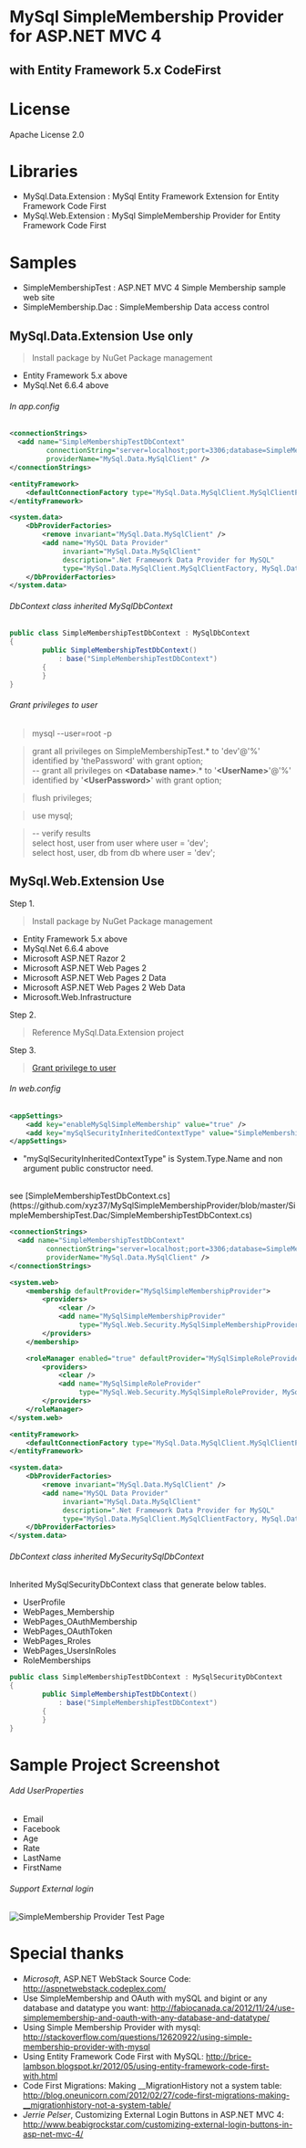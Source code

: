 MySql SimpleMembership Provider for ASP.NET MVC 4
=================================================


with Entity Framework 5.x CodeFirst
-----------------------------------

# License

Apache License 2.0

# Libraries
* MySql.Data.Extension : MySql Entity Framework Extension for Entity Framework Code First
* MySql.Web.Extension : MySql SimpleMembership Provider for Entity Framework Code First

# Samples
* SimpleMembershipTest : ASP.NET MVC 4 Simple Membership sample web site
* SimpleMembership.Dac : SimpleMembership Data access control


## MySql.Data.Extension Use only

> Install package by NuGet Package management 

  * Entity Framework 5.x above
  * MySql.Net 6.6.4 above

######  In app.config

```xml
<connectionStrings>
  <add name="SimpleMembershipTestDbContext"
		 connectionString="server=localhost;port=3306;database=SimpleMembershipTest;User Id=dev;Password=thePassword;Persist Security Info=True;"
		 providerName="MySql.Data.MySqlClient" />
</connectionStrings>
```

```xml
<entityFramework>
	<defaultConnectionFactory type="MySql.Data.MySqlClient.MySqlClientFactory,MySql.Data" />
</entityFramework>
```

```xml
<system.data>
	<DbProviderFactories>
		<remove invariant="MySql.Data.MySqlClient" />
		<add name="MySQL Data Provider"
			 invariant="MySql.Data.MySqlClient"
			 description=".Net Framework Data Provider for MySQL"
			 type="MySql.Data.MySqlClient.MySqlClientFactory, MySql.Data, Version=6.6.4.0, Culture=neutral, PublicKeyToken=c5687fc88969c44d" />
	</DbProviderFactories>
</system.data>
```

###### DbContext class inherited MySqlDbContext

```java
public class SimpleMembershipTestDbContext : MySqlDbContext
{
		public SimpleMembershipTestDbContext()
			: base("SimpleMembershipTestDbContext")
		{
		}
}
```

###### Grant privileges to user

> mysql --user=root -p

> grant all privileges on SimpleMembershipTest.* to 'dev'@'%' identified by 'thePassword' with grant option;<br/>
> -- grant all privileges on **&lt;Database name&gt;**.* to '**&lt;UserName&gt;**'@'%' identified by '**&lt;UserPassword&gt;**' with grant option;

> flush privileges;

> use mysql;

> -- verify results<br/>
> select host, user from user where user = 'dev';<br/>
> select host, user, db from db where user = 'dev';


## MySql.Web.Extension Use

Step 1.
> Install package by NuGet Package management 

  * Entity Framework 5.x above
  * MySql.Net 6.6.4 above
  * Microsoft ASP.NET Razor 2
  * Microsoft ASP.NET Web Pages 2
  * Microsoft ASP.NET Web Pages 2 Data
  * Microsoft ASP.NET Web Pages 2 Web Data
  * Microsoft.Web.Infrastructure

Step 2.
> Reference MySql.Data.Extension project 

Step 3.
> [Grant privilege to user](https://github.com/xyz37/MySqlSimpleMembershipProvider#grant-privileges-to-user)

######  In web.config

```xml
<appSettings>
	<add key="enableMySqlSimpleMembership" value="true" />
	<add key="mySqlSecurityInheritedContextType" value="SimpleMembershipTest.Dac.SimpleMembershipTestDbContext, SimpleMembershipTest.Dac" />
</appSettings>
```
* "mySqlSecurityInheritedContextType" is System.Type.Name and non argument public constructor need.
<br/>
see [SimpleMembershipTestDbContext.cs](https://github.com/xyz37/MySqlSimpleMembershipProvider/blob/master/SimpleMembershipTest.Dac/SimpleMembershipTestDbContext.cs)

```xml
<connectionStrings>
  <add name="SimpleMembershipTestDbContext"
		 connectionString="server=localhost;port=3306;database=SimpleMembershipTest;User Id=dev;Password=thePassword;Persist Security Info=True;"
		 providerName="MySql.Data.MySqlClient" />
</connectionStrings>
```

```xml
<system.web>
	<membership defaultProvider="MySqlSimpleMembershipProvider">
		<providers>
			<clear />
			<add name="MySqlSimpleMembershipProvider"
				 type="MySql.Web.Security.MySqlSimpleMembershipProvider, MySql.Web.Extension" />
		</providers>
	</membership>

	<roleManager enabled="true" defaultProvider="MySqlSimpleRoleProvider">
		<providers>
			<clear />
			<add name="MySqlSimpleRoleProvider"
				 type="MySql.Web.Security.MySqlSimpleRoleProvider, MySql.Web.Extension" />
		</providers>
	</roleManager>
</system.web>
```

```xml
<entityFramework>
	<defaultConnectionFactory type="MySql.Data.MySqlClient.MySqlClientFactory,MySql.Data" />
</entityFramework>
```

```xml
<system.data>
	<DbProviderFactories>
		<remove invariant="MySql.Data.MySqlClient" />
		<add name="MySQL Data Provider"
			 invariant="MySql.Data.MySqlClient"
			 description=".Net Framework Data Provider for MySQL"
			 type="MySql.Data.MySqlClient.MySqlClientFactory, MySql.Data, Version=6.6.4.0, Culture=neutral, PublicKeyToken=c5687fc88969c44d" />
	</DbProviderFactories>
</system.data>
```

###### DbContext class inherited MySecuritySqlDbContext

Inherited MySqlSecurityDbContext class that generate below tables.

  * UserProfile
  * WebPages_Membership
  * WebPages_OAuthMembership
  * WebPages_OAuthToken
  * WebPages_Rroles
  * WebPages_UsersInRoles
  * RoleMemberships

```java
public class SimpleMembershipTestDbContext : MySqlSecurityDbContext
{
		public SimpleMembershipTestDbContext()
			: base("SimpleMembershipTestDbContext")
		{
		}
}
```

# Sample Project Screenshot

###### Add UserProperties

* Email
* Facebook
* Age
* Rate
* LastName
* FirstName

###### Support External login

![SimpleMembership Provider Test Page](https://raw.github.com/xyz37/MySqlSimpleMembershipProvider/master/_ScreenShot/SimpleMembershipProviderTest.png)


# Special thanks

* *Microsoft*, ASP.NET WebStack Source Code: http://aspnetwebstack.codeplex.com/
* Use SimpleMembership and OAuth with mySQL and bigint or any database and datatype you want: http://fabiocanada.ca/2012/11/24/use-simplemembership-and-oauth-with-any-database-and-datatype/
* Using Simple Membership Provider with mysql: http://stackoverflow.com/questions/12620922/using-simple-membership-provider-with-mysql
* Using Entity Framework Code First with MySQL: http://brice-lambson.blogspot.kr/2012/05/using-entity-framework-code-first-with.html
* Code First Migrations: Making __MigrationHistory not a system table: http://blog.oneunicorn.com/2012/02/27/code-first-migrations-making-__migrationhistory-not-a-system-table/
* *Jerrie Pelser*, Customizing External Login Buttons in ASP.NET MVC 4: http://www.beabigrockstar.com/customizing-external-login-buttons-in-asp-net-mvc-4/
